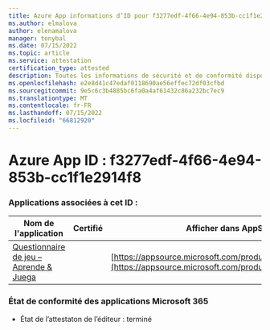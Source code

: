 ```yaml
---
title: Azure App informations d’ID pour f3277edf-4f66-4e94-853b-cc1f1e2914f8
ms.author: elmalova
author: elenamalova
manager: tonybal
ms.date: 07/15/2022
ms.topic: article
ms.service: attestation
certification_type: attested
description: Toutes les informations de sécurité et de conformité disponibles pour f3277edf-4f66-4e94-853b-cc1f1e2914f8.
ms.openlocfilehash: e2e8d41c47edaf0118690ae56effec72df03cfbd
ms.sourcegitcommit: 9e5c6c3b4885bc6fa0a4af61432c86a232bc7ec9
ms.translationtype: MT
ms.contentlocale: fr-FR
ms.lasthandoff: 07/15/2022
ms.locfileid: "66812920"
---
```

# <a name="azure-app-id-f3277edf-4f66-4e94-853b-cc1f1e2914f8"></a>Azure App ID : f3277edf-4f66-4e94-853b-cc1f1e2914f8


### <a name="apps-associated-with-this-id"></a>Applications associées à cet ID :
| **Nom de l'application** | **Certifié** | **Afficher dans AppSource** |
|--------------|---------------|-----------------------|
| [Questionnaire de jeu – Aprende &amp; Juega](../forward/WA200002820.md) |  | [https://appsource.microsoft.com/product/office/WA200002820](https://appsource.microsoft.com/product/office/WA200002820) |

### <a name="microsoft-365-app-compliance-status"></a>État de conformité des applications Microsoft 365
- État de l’attestaton de l’éditeur : terminé
